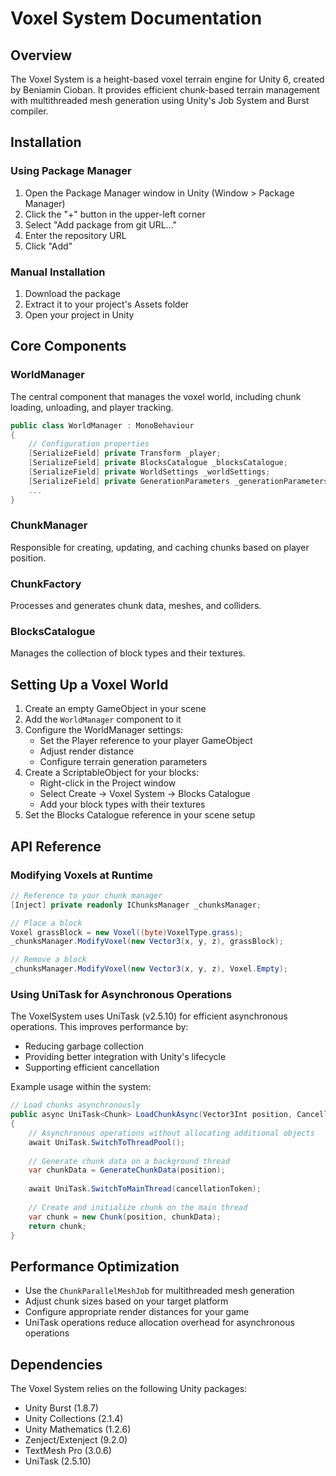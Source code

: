 # Voxel System Documentation

## Overview

The Voxel System is a height-based voxel terrain engine for Unity 6, created by Beniamin Cioban. It provides efficient chunk-based terrain management with multithreaded mesh generation using Unity's Job System and Burst compiler.

## Installation

### Using Package Manager

1. Open the Package Manager window in Unity (Window > Package Manager)
2. Click the "+" button in the upper-left corner
3. Select "Add package from git URL..."
4. Enter the repository URL
5. Click "Add"

### Manual Installation

1. Download the package
2. Extract it to your project's Assets folder
3. Open your project in Unity

## Core Components

### WorldManager

The central component that manages the voxel world, including chunk loading, unloading, and player tracking.

```csharp
public class WorldManager : MonoBehaviour
{
    // Configuration properties
    [SerializeField] private Transform _player;
    [SerializeField] private BlocksCatalogue _blocksCatalogue;
    [SerializeField] private WorldSettings _worldSettings;
    [SerializeField] private GenerationParameters _generationParameters;
    ...
}
```

### ChunkManager

Responsible for creating, updating, and caching chunks based on player position.

### ChunkFactory

Processes and generates chunk data, meshes, and colliders.

### BlocksCatalogue

Manages the collection of block types and their textures.

## Setting Up a Voxel World

1. Create an empty GameObject in your scene
2. Add the `WorldManager` component to it
3. Configure the WorldManager settings:
   - Set the Player reference to your player GameObject
   - Adjust render distance
   - Configure terrain generation parameters
4. Create a ScriptableObject for your blocks:
   - Right-click in the Project window
   - Select Create → Voxel System → Blocks Catalogue
   - Add your block types with their textures
5. Set the Blocks Catalogue reference in your scene setup

## API Reference

### Modifying Voxels at Runtime

```csharp
// Reference to your chunk manager
[Inject] private readonly IChunksManager _chunksManager;

// Place a block
Voxel grassBlock = new Voxel((byte)VoxelType.grass);
_chunksManager.ModifyVoxel(new Vector3(x, y, z), grassBlock);

// Remove a block
_chunksManager.ModifyVoxel(new Vector3(x, y, z), Voxel.Empty);
```

### Using UniTask for Asynchronous Operations

The VoxelSystem uses UniTask (v2.5.10) for efficient asynchronous operations. This improves performance by:

- Reducing garbage collection
- Providing better integration with Unity's lifecycle
- Supporting efficient cancellation

Example usage within the system:

```csharp
// Load chunks asynchronously
public async UniTask<Chunk> LoadChunkAsync(Vector3Int position, CancellationToken cancellationToken)
{
    // Asynchronous operations without allocating additional objects
    await UniTask.SwitchToThreadPool();
    
    // Generate chunk data on a background thread
    var chunkData = GenerateChunkData(position);
    
    await UniTask.SwitchToMainThread(cancellationToken);
    
    // Create and initialize chunk on the main thread
    var chunk = new Chunk(position, chunkData);
    return chunk;
}
```

## Performance Optimization

- Use the `ChunkParallelMeshJob` for multithreaded mesh generation
- Adjust chunk sizes based on your target platform
- Configure appropriate render distances for your game
- UniTask operations reduce allocation overhead for asynchronous operations

## Dependencies

The Voxel System relies on the following Unity packages:
- Unity Burst (1.8.7)
- Unity Collections (2.1.4)
- Unity Mathematics (1.2.6)
- Zenject/Extenject (9.2.0)
- TextMesh Pro (3.0.6)
- UniTask (2.5.10)